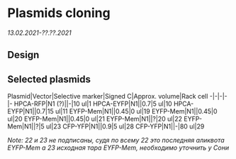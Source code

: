 Plasmids cloning
===============
*13.02.2021-??.??.2021*

## Design

## Selected plasmids

Plasmid|Vector|Selective marker|Signed C|Approx. volume|Rack cell
-|-|-|-|-
HPCA-RFP|N1 (?)||-|10 ul|1
HPCA-EYFP|N1||0.7|5 ul|10
HPCA-EYFP|N1||0.7|15 ul|11
EYFP-Mem|N1||0.45|0 ul|19
EYFP-Mem|N1||0.45|0 ul|20
EYFP-Mem|N1||0.45|0 ul|21
EYFP-Mem|N1||?|20 ul|22
EYFP-Mem|N1||?|5 ul|23
CFP-YFP|N1||0.9|5 ul|28
CFP-YFP|N1||-|80 ul|29

*Note: 22 и 23 не подписаны, судя по всему 22 это последняя аликвота EYFP-Mem а 23 исходная тара EYFP-Mem, необходимо уточнить у Сони*

<!-- <img src="pic/tfp_fluo_4_ch.png" width="95%"> -->

